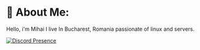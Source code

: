 # 💫 About Me:
Hello, i'm Mihai I live In Bucharest, Romania passionate of linux and servers.


[![Discord Presence](https://lanyard.cnrad.dev/api/662011571358400534)](https://discord.com/users/662011571358400534)
